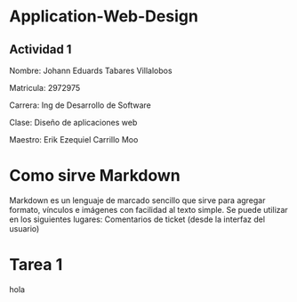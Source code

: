 # Application-Web-Design
## Actividad 1
Nombre: Johann Eduards Tabares Villalobos

Matricula: 2972975

Carrera: Ing de Desarrollo de Software

Clase: Diseño de aplicaciones web

Maestro: Erik Ezequiel Carrillo Moo

# Como sirve Markdown

Markdown es un lenguaje de marcado sencillo que sirve para agregar formato, vínculos e imágenes con facilidad al texto simple. Se puede utilizar en los siguientes lugares: Comentarios de ticket (desde la interfaz del usuario)

# Tarea 1

hola